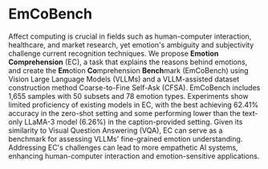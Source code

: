 # EmCoBench
Affect computing is crucial in fields such as human-computer interaction, healthcare, and market research, yet emotion's ambiguity and subjectivity challenge current recognition techniques. We propose **Emotion Comprehension** (EC), a task that explains the reasons behind emotions, and create the **Em**otion **Co**mprehension **Bench**mark (EmCoBench) using Vision Large Language Models (VLLMs) and a VLLM-assisted dataset construction method Coarse-to-Fine Self-Ask (CFSA). EmCoBench includes 1,655 samples with 50 subsets and 78 emotion types. Experiments show limited proficiency of existing models in EC, with the best achieving 62.41% accuracy in the zero-shot setting and some performing lower than the text-only LLaMA-3 model (6.26%) in the caption-provided setting. Given its similarity to Visual Question Answering (VQA), EC can serve as a benchmark for assessing VLLMs' fine-grained emotion understanding. Addressing EC's challenges can lead to more empathetic AI systems, enhancing human-computer interaction and emotion-sensitive applications.
